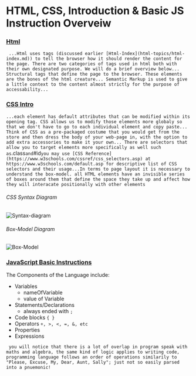 # HTML, CSS, Introduction & Basic JS Instruction Overveiw

### [Html](/reading-notes-201/html-topics/text-structure-markup)

` ...Html uses tags (discussed earlier [Html-Index](html-topics/html-index.md)) to tell the browser how it should render the content for the page. There are two categories of tags used in html both with their own designated purpose. We will do a brief overview below... Structural tags that define the page to the browser. These elements are the bones of the html creature... Semantic Markup is used to give a little context to the content almost strictly for the purpose of accessability...`

### [CSS Intro](/reading-notes-201/css-topics/css-index)

` ...each element has default attributes that can be modified within its opening tag. CSS allows us to modify those elements more globaly so that we don't have to go to each individual element and copy paste... Think of CSS as a pre-packaged costume that you would get from the store and then dress the body of your web-page in, with the option to add extra accessories to make it your own... There are selectors that allow you to target elements more specifically as well such as `.class` and `#id` you may use [CSS Reference](https://www.w3schools.com/cssref/css_selectors.asp) at https://www.w3schools.com/default.asp for descriptive list of CSS selectors and their usage...In terms to page layout it is necessary to understand the box-model. all HTML elements have an invisible series of boxes around them that define the space they take up and affect how they will interacate positionally with other elements `

###### CSS Syntax Diagram

![Syntax-diagram](/reading-notes-201/css-topics/css-diagrams/css-syntax-dia.png)

###### Box-Model Diagram

![Box-Model](/reading-notes-201/css-topics/css-diagrams/css-box-model.png)


### [JavaScript Basic Instructions](/reading-notes-201/js-topics/basic-js-instructions)

The Components of the Language include:
- Variables
  - nameOfVariable
  - value of Variable
- Statements/Declarations
  - always ended with `;`
- Code blocks `{ }`
- Operators ` +, >, <, =, &, etc `
- Properties
- Expressions

` you will notice that there is a lot of overlap in program speak with maths and algebra, the same kind of logic applies to writing code, programming language follows an order of operations similarily to "Please, Excuse, My, Dear, Aunt, Sally"; just not so easily parsed into a pnuemonic!`